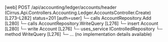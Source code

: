 [web] POST /api/accounting/ledger/accounts/header  (Cirrus.Api.Controllers.Accounting.Ledger.AccountsController.Create)  [L273–L282] status=201 [auth=user]
  └─ calls AccountRepository.Add [L280]
  └─ calls AccountRepository.WriteQuery [L276]
  └─ insert Account [L280]
  └─ write Account [L276]
  └─ uses_service IControlledRepository<Account>
    └─ method WriteQuery [L276]
      └─ ... (no implementation details available)


